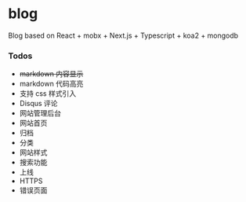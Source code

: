 # blog
Blog based on React + mobx + Next.js + Typescript + koa2 + mongodb

### Todos

- <s>markdown 内容显示</s>
- markdown 代码高亮
- 支持 css 样式引入
- Disqus 评论
- 网站管理后台
- 网站首页
- 归档
- 分类
- 网站样式
- 搜索功能
- 上线
- HTTPS
- 错误页面
